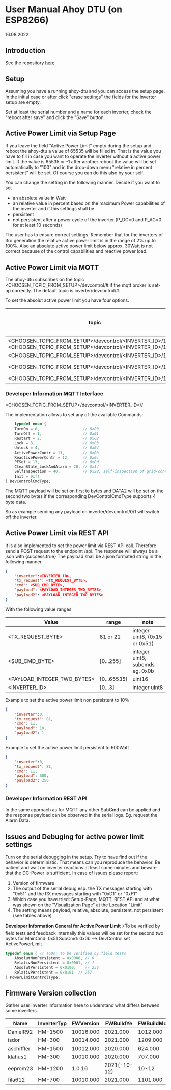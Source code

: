 # User Manual Ahoy DTU (on ESP8266)
16.08.2022
## Introduction
See the repository [here](https://github.com/grindylow/ahoy/blob/main/tools/esp8266/README.md)

## Setup
Assuming you have a running ahoy-dtu and you can access the setup page.
In the initial case or after click "erase settings" the fields for the inverter setup are empty.

Set at least the serial number and a name for each inverter, check the "reboot after save" and click the "Save" button.

## Active Power Limit via Setup Page
If you leave the field "Active Power Limit" empty during the setup and reboot the ahoy-dtu a value of 65535 will be filled in.
That is the value you have to fill in case you want to operate the inverter without a active power limit.
If the value is 65535 or -1 after another reboot the value will be set automatically to "100" and in the drop-down menu "relative in percent persistent" will be set. Of course you can do this also by your self.

You can change the setting in the following manner.
Decide if you want to set
- an absolute value in Watt
- an relative value in percent based on the maximum Power capabilities of the inverter
and if this settings shall be
- persistent
- not persistent
after a power cycle of the inverter (P_DC=0 and P_AC=0 for at least 10 seconds)

The user has to ensure correct settings. Remember that for the inverters of 3rd generation the relative active power limit is in the range of 2% up to 100%.
Also an absolute active power limit below approx. 30Watt is not correct because of the control capabilities and reactive power load.

## Active Power Limit via MQTT
The ahoy-dtu subscribes on the topic <CHOOSEN_TOPIC_FROM_SETUP>/devcontrol/# if the mqtt broker is set-up correctly. The default topic is inverter/devcontrol/#.

To set the absolut active power limit you have four options.


| topic                                                           | payload     | active power limit in                            | Condition      |
| --------------------------------------------------------------- | ----------- | -------------------------------------------- | -------------- |
| <CHOOSEN_TOPIC_FROM_SETUP>/devcontrol/<INVERTER_ID>/11 OR <CHOOSEN_TOPIC_FROM_SETUP>/devcontrol/<INVERTER_ID>/11/0 | [0..65535]  | Watt | not persistent 
| <CHOOSEN_TOPIC_FROM_SETUP>/devcontrol/<INVERTER_ID>/11/256                                                         | [0...65535] | Watt       | persistent
| <CHOOSEN_TOPIC_FROM_SETUP>/devcontrol/<INVERTER_ID>/11/1                                                           | [2...100]   | %  | not persistent
| <CHOOSEN_TOPIC_FROM_SETUP>/devcontrol/<INVERTER_ID>/11/257                                                         | [2...100]   | % |  persistent

### Developer Information MQTT Interface
<CHOOSEN_TOPIC_FROM_SETUP>/devcontrol/<INVERTER_ID>/<DevControlCmdType>/<DATA2>

The implementation allows to set any of the available <DevCntrlType> Commands:
```C
    typedef enum {
    TurnOn = 0,                   // 0x00
    TurnOff = 1,                  // 0x01
    Restart = 2,                  // 0x02
    Lock = 3,                     // 0x03
    Unlock = 4,                   // 0x04
    ActivePowerContr = 11,        // 0x0b
    ReactivePowerContr = 12,      // 0x0c
    PFSet = 13,                   // 0x0d
    CleanState_LockAndAlarm = 20, // 0x14
    SelfInspection = 40,          // 0x28, self-inspection of grid-connected protection files
    Init = 0xff
} DevControlCmdType;
```
The MQTT payload will be set on first to bytes and DATA2 will be set on the second two bytes if the corresponding DevControlCmdType supports 4 byte data.

So as example sending any payload on inverter/devcontrol/0/1 will switch off the inverter.

## Active Power Limit via REST API
It is also implemented to set the power limit via REST API call. Therefore send a POST request to the endpoint /api.
The response will always be a json with {success:true}
The payload shall be a json formated string in the following manner
```json
{
    "inverter":<INVERTER_ID>,
    "tx_request": <TX_REQUEST_BYTE>,
    "cmd": <SUB_CMD_BYTE>,
    "payload": <PAYLOAD_INTEGER_TWO_BYTES>,
    "payload2": <PAYLOAD_INTEGER_TWO_BYTES>
}
```
With the following value ranges


| Value                       | range       | note                            |
| --------------------------- | ----------- | ------------------------------- |
| <TX_REQUEST_BYTE>           | 81 or 21    | integer uint8, (0x15 or 0x51)   |
| <SUB_CMD_BYTE>              | [0...255]   | integer uint8, subcmds eg. 0x0b |
| <PAYLOAD_INTEGER_TWO_BYTES> | [0...65535] | uint16                          |
| <INVERTER_ID>               | [0...3]     | integer uint8                   |

Example to set the active power limit non persistent to 10%
```json
{
    "inverter":0,
    "tx_request": 81,
    "cmd": 11,
    "payload": 10,
    "payload2": 1
}
```
Example to set the active power limit persistent to 600Watt
```json
{
    "inverter":0,
    "tx_request": 81,
    "cmd": 11,
    "payload": 600,
    "payload2": 256
}
```

### Developer Information REST API
In the same approach as for MQTT any other SubCmd can be applied and the response payload can be observed in the serial logs. Eg. request the Alarm Data.


## Issues and Debuging for active power limit settings
Turn on the serial debugging in the setup. Try to have find out if the behavior is deterministic. That means can you reproduce the behavior. Be patient and wait on inverter reactions at least some minutes and beware that the DC-Power is sufficient.
In case of issues please report:
1. Version of firmware
2. The output of the serial debug esp. the TX messages starting with "0x51" and the RX messages starting with "0xD1" or "0xF1"
3. Which case you have tried: Setup-Page, MQTT, REST API and at what was shown on the "Visualization Page" at the Location "Limit"
4. The setting means payload, relative, absolute, persistent, not persistent (see tables above)


**Developer Information General for Active Power Limit**
⚡To be verified by field tests and feedback
Internally this values will be set for the second two bytes for MainCmd: 0x51 SubCmd: 0x0b --> DevControl set ActivePowerLimit
```C
typedef enum { // ToDo: to be verified by field tests
    AbsolutNonPersistent = 0x0000, // 0
    RelativNonPersistent = 0x0001, // 1
    AbsolutPersistent = 0x0100,    // 256
    RelativPersistent = 0x0101  // 257
} PowerLimitControlType;
```
    
## Firmware Version collection
Gather user inverter information here to understand what differs between some inverters.

| Name             | InverterTyp | FWVersion   | FWBuildYe   | FWBuildMo   | HWPartId    |          |          |
| -----------------| ----------- | ----------- | ----------- | ----------- | ----------- | -------- | -------- |
| DanielR92        | HM-1500     |  10016.000  | 2021.000    | 1012.000    | 100.000     |          |          |
| isdor            | HM-300      | 10014.000   | 2021.000    | 1209.000    | 102.000     |          |          |
| aschiffler       | HM-1500     | 10012.000   | 2020.000    | 624.000     | 100.000     |          |          |
| klahus1          | HM-300      | 10010.000   | 2020.000    | 707.000     | 102.000     |          |          |
| eeprom23         | HM-1200     | 1.0.16      | 2021(-10-12)| 10-12       | 269619207   | 17:06:00 | HWRev 256|
| fila612          | HM-700      | 10010.000   | 2021.000    | 1101.000    | 104.000     |          |          |

